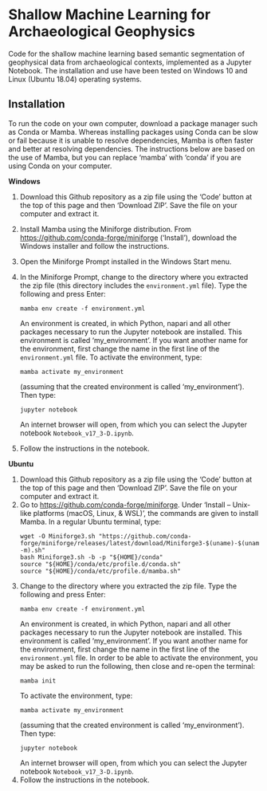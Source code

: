 # Shallow Machine Learning for Archaeological Geophysics
Code for the shallow machine learning based semantic segmentation of geophysical data from archaeological contexts, implemented as a Jupyter Notebook. The installation and use have been tested on Windows 10 and Linux (Ubuntu 18.04) operating systems.
## Installation
To run the code on your own computer, download a package manager such as Conda or Mamba. Whereas installing packages using Conda can be slow or fail because it is unable to resolve dependencies, Mamba is often faster and better at resolving dependencies. The instructions below are based on the use of Mamba, but you can replace ‘mamba’ with ‘conda’ if you are using Conda on your computer.  

**Windows**
1. Download this Github repository as a zip file using the ‘Code’ button at the top of this page and then ‘Download ZIP’. Save the file on your computer and extract it.
2. Install Mamba using the Miniforge distribution. From https://github.com/conda-forge/miniforge (‘Install’), download the Windows installer and follow the instructions.
3. Open the Miniforge Prompt installed in the Windows Start menu.
4. In the Miniforge Prompt, change to the directory where you extracted the zip file (this directory includes the `environment.yml` file). Type the following and press Enter:

   ```
   mamba env create -f environment.yml
   ```
   An environment is created, in which Python, napari and all other packages necessary to run the Jupyter notebook are installed. This environment is called ‘my_environment’. If you want another name for the environment, first change the name in the first line of the `environment.yml` file. To activate the environment, type:
   ```
   mamba activate my_environment
   ```
   (assuming that the created environment is called ‘my_environment’). Then type:
   ```
   jupyter notebook
   ```   
   An internet browser will open, from which you can select the Jupyter notebook `Notebook_v17_3-D.ipynb`. 
5. Follow the instructions in the notebook.

**Ubuntu**   
1. Download this Github repository as a zip file using the ‘Code’ button at the top of this page and then ‘Download ZIP’. Save the file on your computer and extract it.
2. Go to https://github.com/conda-forge/miniforge. Under ‘Install – Unix-like platforms (macOS, Linux, & WSL)’, the commands are given to install Mamba. In a regular Ubuntu terminal, type:
    ```
    wget -O Miniforge3.sh "https://github.com/conda-forge/miniforge/releases/latest/download/Miniforge3-$(uname)-$(uname -m).sh"
    bash Miniforge3.sh -b -p "${HOME}/conda"
    source "${HOME}/conda/etc/profile.d/conda.sh"
    source "${HOME}/conda/etc/profile.d/mamba.sh"
    ```
3. Change to the directory where you extracted the zip file. Type the following and press Enter:
   ```
   mamba env create -f environment.yml
   ```
   An environment is created, in which Python, napari and all other packages necessary to run the Jupyter notebook are installed. This environment is called ‘my_environment’. If you want another name for the environment, first change the name in the first line of the `environment.yml` file. In order to be able to activate the environment, you may be asked to run the following, then close and re-open the terminal:
   ```
   mamba init
   ```
   To activate the environment, type:
   ```
   mamba activate my_environment
   ```
   (assuming that the created environment is called ‘my_environment’). Then type:
   ```
   jupyter notebook
   ```
   An internet browser will open, from which you can select the Jupyter notebook `Notebook_v17_3-D.ipynb`. 
4. Follow the instructions in the notebook.
   
    

